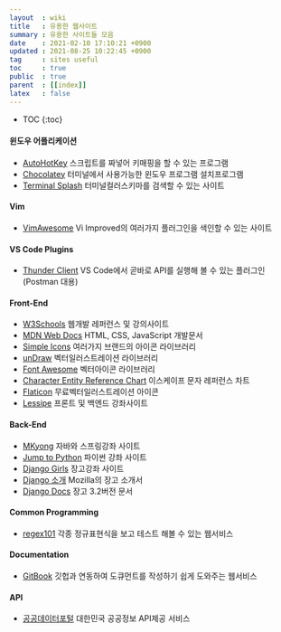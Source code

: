 ```yaml
---
layout  : wiki
title   : 유용한 웹사이트 
summary : 유용한 사이트들 모음
date    : 2021-02-10 17:10:21 +0900
updated : 2021-08-25 10:22:45 +0900
tag     : sites useful
toc     : true
public  : true
parent  : [[index]]
latex   : false
---
```

* TOC
{:toc}

#### 윈도우 어플리케이션
* [AutoHotKey](https://www.autohotkey.com/) 스크립트를 짜넣어 키매핑을 할 수 있는 프로그램
* [Chocolatey](https://chocolatey.org/) 터미널에서 사용가능한 윈도우 프로그램 설치프로그램
* [Terminal Splash](https://terminalsplash.com/) 터미널컬러스키마를 검색할 수 있는 사이트

#### Vim
* [VimAwesome](https://vimawesome.com/) Vi Improved의 여러가지 플러그인을 색인할 수 있는 사이트

#### VS Code Plugins
* [Thunder Client](https://www.thunderclient.io/) VS Code에서 곧바로 API를 실행해 볼 수 있는 플러그인 (Postman 대용)

#### Front-End
* [W3Schools](https://www.w3schools.com/) 웹개발 레퍼런스 및 강의사이트
* [MDN Web Docs](https://developer.mozilla.org/en-US/) HTML, CSS, JavaScript 개발문서
* [Simple Icons](https://simpleicons.org/) 여러가지 브랜드의 아이콘 라이브러리
* [unDraw](https://undraw.co/illustrations) 벡터일러스트레이션 라이브러리
* [Font Awesome](https://fontawesome.com/icons?d=gallery) 벡터아이콘 라이브러리
* [Character Entity Reference Chart](https://dev.w3.org/html5/html-author/charref) 이스케이프 문자 레퍼런스 차트
* [Flaticon](https://www.flaticon.com/) 무료벡터일러스트레이션 아이콘
* [Lessipe](https://lessipe.com/#) 프론트 및 백엔드 강좌사이트

#### Back-End
* [MKyong](https://mkyong.com/) 자바와 스프링강좌 사이트
* [Jump to Python](https://wikidocs.net/book/1) 파이썬 강좌 사이트
* [Django Girls](https://tutorial.djangogirls.org/ko/) 장고강좌 사이트
* [Django 소개](https://developer.mozilla.org/ko/docs/Learn/Server-side/Django/Introduction) Mozilla의 장고 소개서
* [Django Docs](https://docs.djangoproject.com/ko/3.2/) 장고 3.2버전 문서

#### Common Programming
* [regex101](https://regex101.com/) 각종 정규표현식을 보고 테스트 해볼 수 있는 웹서비스

#### Documentation
* [GitBook](https://www.gitbook.com/) 깃헙과 연동하여 도큐먼트를 작성하기 쉽게 도와주는 웹서비스

#### API
* [공공데이터포털](https://www.data.go.kr/index.do) 대한민국 공공정보 API제공 서비스
